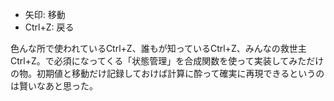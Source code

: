 * 矢印: 移動  
* Ctrl+Z: 戻る  

色んな所で使われているCtrl+Z、誰もが知っているCtrl+Z、みんなの救世主Ctrl+Z。で必須になってくる「状態管理」を合成関数を使って実装してみただけの物。初期値と移動だけ記録しておけば計算に酔って確実に再現できるというのは賢いなあと思った。
